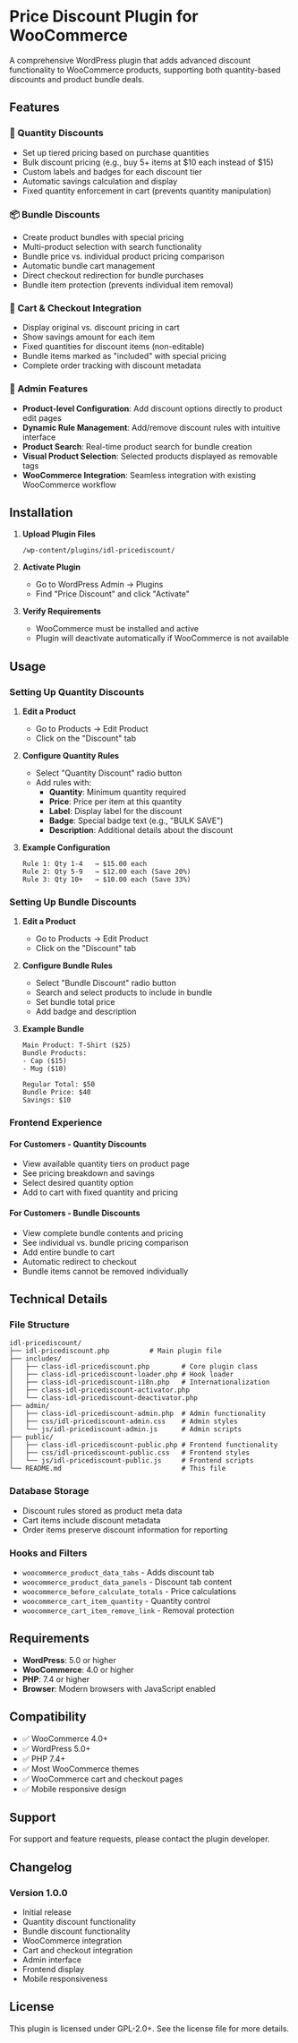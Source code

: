 # Price Discount Plugin for WooCommerce

A comprehensive WordPress plugin that adds advanced discount functionality to WooCommerce products, supporting both quantity-based discounts and product bundle deals.

## Features

### 🎯 Quantity Discounts
- Set up tiered pricing based on purchase quantities
- Bulk discount pricing (e.g., buy 5+ items at $10 each instead of $15)
- Custom labels and badges for each discount tier
- Automatic savings calculation and display
- Fixed quantity enforcement in cart (prevents quantity manipulation)

### 📦 Bundle Discounts
- Create product bundles with special pricing
- Multi-product selection with search functionality
- Bundle price vs. individual product pricing comparison
- Automatic bundle cart management
- Direct checkout redirection for bundle purchases
- Bundle item protection (prevents individual item removal)

### 🛒 Cart & Checkout Integration
- Display original vs. discount pricing in cart
- Show savings amount for each item
- Fixed quantities for discount items (non-editable)
- Bundle items marked as "included" with special pricing
- Complete order tracking with discount metadata

### 🔧 Admin Features
- **Product-level Configuration**: Add discount options directly to product edit pages
- **Dynamic Rule Management**: Add/remove discount rules with intuitive interface
- **Product Search**: Real-time product search for bundle creation
- **Visual Product Selection**: Selected products displayed as removable tags
- **WooCommerce Integration**: Seamless integration with existing WooCommerce workflow

## Installation

1. **Upload Plugin Files**
   ```
   /wp-content/plugins/idl-pricediscount/
   ```

2. **Activate Plugin**
   - Go to WordPress Admin → Plugins
   - Find "Price Discount" and click "Activate"

3. **Verify Requirements**
   - WooCommerce must be installed and active
   - Plugin will deactivate automatically if WooCommerce is not available

## Usage

### Setting Up Quantity Discounts

1. **Edit a Product**
   - Go to Products → Edit Product
   - Click on the "Discount" tab

2. **Configure Quantity Rules**
   - Select "Quantity Discount" radio button
   - Add rules with:
     - **Quantity**: Minimum quantity required
     - **Price**: Price per item at this quantity
     - **Label**: Display label for the discount
     - **Badge**: Special badge text (e.g., "BULK SAVE")
     - **Description**: Additional details about the discount

3. **Example Configuration**
   ```
   Rule 1: Qty 1-4   → $15.00 each
   Rule 2: Qty 5-9   → $12.00 each (Save 20%)
   Rule 3: Qty 10+   → $10.00 each (Save 33%)
   ```

### Setting Up Bundle Discounts

1. **Edit a Product**
   - Go to Products → Edit Product
   - Click on the "Discount" tab

2. **Configure Bundle Rules**
   - Select "Bundle Discount" radio button
   - Search and select products to include in bundle
   - Set bundle total price
   - Add badge and description

3. **Example Bundle**
   ```
   Main Product: T-Shirt ($25)
   Bundle Products: 
   - Cap ($15)
   - Mug ($10)
   
   Regular Total: $50
   Bundle Price: $40
   Savings: $10
   ```

### Frontend Experience

#### For Customers - Quantity Discounts
- View available quantity tiers on product page
- See pricing breakdown and savings
- Select desired quantity option
- Add to cart with fixed quantity and pricing

#### For Customers - Bundle Discounts
- View complete bundle contents and pricing
- See individual vs. bundle pricing comparison
- Add entire bundle to cart
- Automatic redirect to checkout
- Bundle items cannot be removed individually

## Technical Details

### File Structure
```
idl-pricediscount/
├── idl-pricediscount.php          # Main plugin file
├── includes/
│   ├── class-idl-pricediscount.php        # Core plugin class
│   ├── class-idl-pricediscount-loader.php # Hook loader
│   ├── class-idl-pricediscount-i18n.php   # Internationalization
│   ├── class-idl-pricediscount-activator.php
│   └── class-idl-pricediscount-deactivator.php
├── admin/
│   ├── class-idl-pricediscount-admin.php  # Admin functionality
│   ├── css/idl-pricediscount-admin.css    # Admin styles
│   └── js/idl-pricediscount-admin.js      # Admin scripts
├── public/
│   ├── class-idl-pricediscount-public.php # Frontend functionality
│   ├── css/idl-pricediscount-public.css   # Frontend styles
│   └── js/idl-pricediscount-public.js     # Frontend scripts
└── README.md                              # This file
```

### Database Storage
- Discount rules stored as product meta data
- Cart items include discount metadata
- Order items preserve discount information for reporting

### Hooks and Filters
- `woocommerce_product_data_tabs` - Adds discount tab
- `woocommerce_product_data_panels` - Discount tab content
- `woocommerce_before_calculate_totals` - Price calculations
- `woocommerce_cart_item_quantity` - Quantity control
- `woocommerce_cart_item_remove_link` - Removal protection

## Requirements

- **WordPress**: 5.0 or higher
- **WooCommerce**: 4.0 or higher
- **PHP**: 7.4 or higher
- **Browser**: Modern browsers with JavaScript enabled

## Compatibility

- ✅ WooCommerce 4.0+
- ✅ WordPress 5.0+
- ✅ PHP 7.4+
- ✅ Most WooCommerce themes
- ✅ WooCommerce cart and checkout pages
- ✅ Mobile responsive design

## Support

For support and feature requests, please contact the plugin developer.

## Changelog

### Version 1.0.0
- Initial release
- Quantity discount functionality
- Bundle discount functionality
- WooCommerce integration
- Cart and checkout integration
- Admin interface
- Frontend display
- Mobile responsiveness

## License

This plugin is licensed under GPL-2.0+. See the license file for more details.
